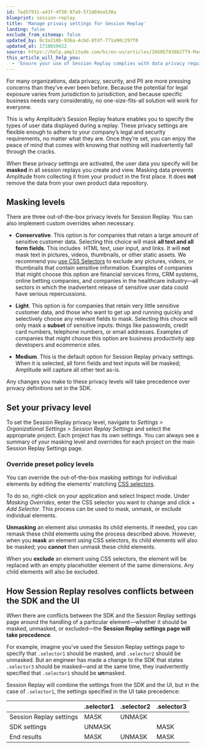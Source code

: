 ```yaml
---
id: 7ad57931-a43f-4f50-97a9-5f2d69ea538a
blueprint: session-replay
title: 'Manage privacy settings for Session Replay'
landing: false
exclude_from_sitemap: false
updated_by: 0c3a318b-936a-4cbd-8fdf-771a90c297f0
updated_at: 1718659422
source: https://help.amplitude.com/hc/en-us/articles/26605783882779-Manage-privacy-settings-for-Session-Replay
this_article_will_help_you:
  - 'Ensure your use of Session Replay complies with data privacy requirements'
---
```


For many organizations, data privacy, security, and PII are more pressing concerns than they’ve ever been before. Because the potential for legal exposure varies from jurisdiction to jurisdiction, and because specific business needs vary considerably, no one-size-fits-all solution will work for everyone.

This is why Amplitude’s Session Replay feature enables you to specify the types of user data displayed during a replay. These privacy settings are flexible enough to adhere to your company’s legal and security requirements, no matter what they are. Once they’re set, you can enjoy the peace of mind that comes with knowing that nothing will inadvertently fall through the cracks.

When these privacy settings are activated, the user data you specify will be **masked** in all session replays you create and view. Masking data prevents Amplitude from collecting it from your product in the first place. It does **not** remove the data from your own product data repository.

## Masking levels

There are three out-of-the-box privacy levels for Session Replay. You can also implement custom overrides when necessary.

- **Conservative**. This option is for companies that retain a large amount of sensitive customer data. Selecting this choice will mask **all text and all form fields**. This includes  HTML text, user input, and links. It will **not** mask text in pictures, videos, thumbnails, or other static assets. We recommend you [use CSS Selectors](https://https://www.w3schools.com/cssref/css_selectors.php) to exclude any pictures, videos, or thumbnails that contain sensitive information. Examples of companies that might choose this option are financial services firms, CRM systems, online betting companies, and companies in the healthcare industry—all sectors in which the inadvertent release of sensitive user data could have serious repercussions.

- **Light**. This option is for companies that retain very little sensitive customer data, and those who want to get up and running quickly and selectively choose any relevant fields to mask. Selecting this choice will only mask a **subset** of sensitive inputs: things like passwords, credit card numbers, telephone numbers, or email addresses. Examples of companies that might choose this option are business productivity app developers and ecommerce sites.

- **Medium**. This is the default option for Session Replay privacy settings. When it is selected, all form fields and text inputs will be masked; Amplitude will capture all other text as-is.

Any changes you make to these privacy levels will take precedence over privacy definitions set in the SDK.

## Set your privacy level

To set the Session Replay privacy level, navigate to _Settings > Organizational Settings > Session Replay Settings_ and select the appropriate project. Each project has its own settings. You can always see a summary of your masking level and overrides for each project on the main Session Replay Settings page.

### Override preset policy levels

You can override the out-of-the-box masking settings for individual elements by editing the elements’ matching [CSS selectors](https://www.w3schools.com/cssref/css_selectors.php).

To do so, right-click on your application and select Inspect mode. Under *Masking Overrides*, enter the CSS selector you want to change and click *+ Add Selector*. This process can be used to mask, unmask, or exclude individual elements.

**Unmasking** an element also unmasks its child elements. If needed, you can remask these child elements using the process described above. However, when you **mask** an element using CSS selectors, its child elements will also be masked; you **cannot** then unmask these child elements.

When you **exclude** an element using CSS selectors, the element will be replaced with an empty placeholder element of the same dimensions. Any child elements will also be excluded.

## How Session Replay resolves conflicts between the SDK and the UI

When there are conflicts between the SDK and the Session Replay settings page around the handling of a particular element—whether it should be masked, unmasked, or excluded—the **Session Replay settings page will take precedence**.

For example, imagine you’ve used the Session Replay settings page to specify that `.selector1` should be masked, and `.selector2` should be unmasked. But an engineer has made a change to the SDK that states `.selector3` should be masked—and at the same time, they inadvertently specified that `.selector1` should be **un**masked.

Session Replay will combine the settings from the SDK and the UI, but in the case of `.selector1`, the settings specified in the UI take precedence:

|	| .selector1	| .selector2	| .selector3 |
|---|-----------|-----------|----------|
|Session Replay settings| MASK | UNMASK | |	
|SDK settings |	UNMASK | | MASK |
|End results | MASK | UNMASK | MASK |